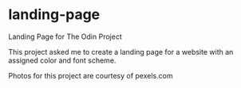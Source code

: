 # landing-page
Landing Page for The Odin Project

This project asked me to create a landing page for a website with an assigned color and font scheme.

Photos for this project are courtesy of pexels.com